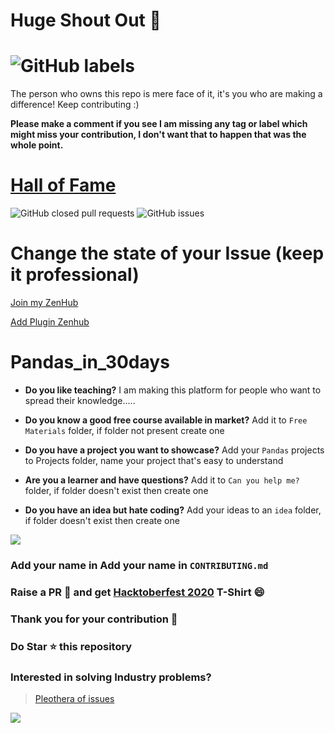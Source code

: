 # Huge Shout Out :clap:
# ![GitHub labels](https://img.shields.io/github/labels/achoudh5/Manipulating_Excel_Sheet/Hacktoberfest?style=for-the-badge)  
  The person who owns this repo is mere face of it, it's you who are making a difference! Keep contributing :)
  
  **Please make a comment if you see I am missing any tag or label which might miss your contribution, I don't want that to happen that was the whole point.**
# [Hall of Fame](https://github.com/achoudh5/Pandas_in_30days/blob/main/CONTRIBUTING.md)

![GitHub closed pull requests](https://img.shields.io/github/issues-pr-closed/achoudh5/Pandas_in_30days?color=florescent%20green) ![GitHub issues](https://img.shields.io/github/issues/achoudh5/Pandas_in_30days?color=red)

# Change the state of your Issue (keep it professional)

[Join my ZenHub](https://app.zenhub.com/workspaces/hacktoberfest-2020-5f7a0f7702a0990012ca8872/board)


[Add Plugin Zenhub](https://chrome.google.com/webstore/detail/zenhub-for-github/ogcgkffhplmphkaahpmffcafajaocjbd/related)

# Pandas_in_30days

- **Do you like teaching?** I am making this platform for people who want to spread their knowledge.....

- **Do you know a good free course available in market?** Add it to `Free Materials` folder, if folder not present create one

- **Do you have a project you want to showcase?** Add your `Pandas` projects to Projects folder, name your project that's easy to understand

- **Are you a learner and have questions?** Add it to `Can you help me?` folder, if folder doesn't exist then create one

- **Do you have an idea but hate coding?** Add your ideas to an `idea` folder, if folder doesn't exist then create one

![](https://media.giphy.com/media/qSxNuLJsb5NPq/giphy.gif)


### Add your name in Add your name in `CONTRIBUTING.md`
### Raise a PR :rocket: and get [Hacktoberfest 2020](https://hacktoberfest.digitalocean.com/) T-Shirt :smile: 
### Thank you for your contribution :clap:
### Do Star :star: this repository
### Interested in solving Industry problems?
  > [Pleothera of issues](https://github.com/achoudh5/Manipulating_Excel_Sheet)

![](https://media.giphy.com/media/USV0ym3bVWQJJmNu3N/giphy.gif)

